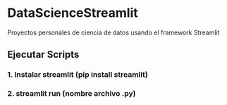 # DataScienceStreamlit
Proyectos personales de ciencia de datos usando el framework Streamlit

## Ejecutar Scripts
### 1. Instalar streamlit (pip install streamlit)
### 2. streamlit run (nombre archivo .py)
